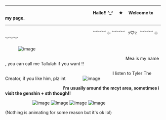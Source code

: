 ***


                             **Hallo!! ^_^  ★  Welcome to my page.**

***

                     ︶︶︶ ⊹ ︶︶︶⠀୨♡୧⠀︶︶︶ ⊹ ︶︶︶



   ![image](https://github.com/user-attachments/assets/42a4f73d-04d7-46d3-970c-e949a7f763f0)


       
                                Mea is my name , you can call me Tallulah if you want !!

                                    I listen to Tyler The Creator, if you like him, plz int    ![image](https://github.com/user-attachments/assets/938484b0-99ab-45c6-b05a-776bcf550fcb)


                **I'm usually around the mcyt area, sometimes i visit the genshin + sth though!!**


        ![image](https://github.com/user-attachments/assets/08c4004a-9103-4b96-ba55-83d40b237e84) ![image](https://github.com/user-attachments/assets/23006717-033b-4407-92fb-e1515825bd67) ![image](https://github.com/user-attachments/assets/61f88598-7ee9-4b43-aee2-60d13b51e94b) ![image](https://github.com/user-attachments/assets/1ea120bc-6782-4069-b316-6b9b1b7ebb76)


(Nothing is animating for some reason but it's ok lol)




